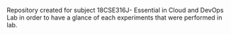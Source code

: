 Repository created for subject 18CSE316J- Essential in Cloud and DevOps Lab in order to have a glance of each experiments that were performed in lab.
